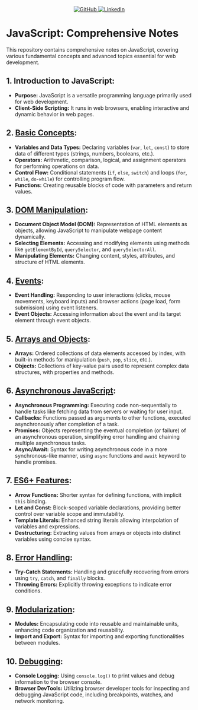 <div align="center">
  <div id="readme-top">
    <a href="https://github.com/hjenp22?tab=repositories">
      <img src="https://img.shields.io/badge/GitHub-My_Profile-pink?style=for-the-badge&logo=github" alt="GitHub">
    </a>
    <a href="https://www.linkedin.com/in/hjennip">
      <img src="https://img.shields.io/badge/LinkedIn-My_Profile-blue?style=for-the-badge&logo=linkedin&logoColor=white" alt="LinkedIn">
    </a>
  </div>
</div>

# JavaScript: Comprehensive Notes

This repository contains comprehensive notes on JavaScript, covering various fundamental concepts and advanced topics essential for web development.

## 1. Introduction to JavaScript:
- **Purpose:** JavaScript is a versatile programming language primarily used for web development.
- **Client-Side Scripting:** It runs in web browsers, enabling interactive and dynamic behavior in web pages.

## 2. [Basic Concepts](2.%20Basic%20Concepts.md):
- **Variables and Data Types:** Declaring variables (`var`, `let`, `const`) to store data of different types (strings, numbers, booleans, etc.).
- **Operators:** Arithmetic, comparison, logical, and assignment operators for performing operations on data.
- **Control Flow:** Conditional statements (`if`, `else`, `switch`) and loops (`for`, `while`, `do-while`) for controlling program flow.
- **Functions:** Creating reusable blocks of code with parameters and return values.

## 3. [DOM Manipulation](3.%20DOM%20Manipulation.md):
- **Document Object Model (DOM):** Representation of HTML elements as objects, allowing JavaScript to manipulate webpage content dynamically.
- **Selecting Elements:** Accessing and modifying elements using methods like `getElementById`, `querySelector`, and `querySelectorAll`.
- **Manipulating Elements:** Changing content, styles, attributes, and structure of HTML elements.

## 4. [Events](4.%20Events.md):
- **Event Handling:** Responding to user interactions (clicks, mouse movements, keyboard inputs) and browser actions (page load, form submission) using event listeners.
- **Event Objects:** Accessing information about the event and its target element through event objects.

## 5. [Arrays and Objects](5.%20Arrays%20and%20Objects.md):
- **Arrays:** Ordered collections of data elements accessed by index, with built-in methods for manipulation (`push`, `pop`, `slice`, etc.).
- **Objects:** Collections of key-value pairs used to represent complex data structures, with properties and methods.

## 6. [Asynchronous JavaScript](6.%20Asynchronous%20JavaScript.md):
- **Asynchronous Programming:** Executing code non-sequentially to handle tasks like fetching data from servers or waiting for user input.
- **Callbacks:** Functions passed as arguments to other functions, executed asynchronously after completion of a task.
- **Promises:** Objects representing the eventual completion (or failure) of an asynchronous operation, simplifying error handling and chaining multiple asynchronous tasks.
- **Async/Await:** Syntax for writing asynchronous code in a more synchronous-like manner, using `async` functions and `await` keyword to handle promises.

## 7. [ES6+ Features](7.%20ES6%2B%20Features.md):
- **Arrow Functions:** Shorter syntax for defining functions, with implicit `this` binding.
- **Let and Const:** Block-scoped variable declarations, providing better control over variable scope and immutability.
- **Template Literals:** Enhanced string literals allowing interpolation of variables and expressions.
- **Destructuring:** Extracting values from arrays or objects into distinct variables using concise syntax.

## 8. [Error Handling](8.%20Error%20Handling.md):
- **Try-Catch Statements:** Handling and gracefully recovering from errors using `try`, `catch`, and `finally` blocks.
- **Throwing Errors:** Explicitly throwing exceptions to indicate error conditions.

## 9. [Modularization](9.%20Modularization.md):
- **Modules:** Encapsulating code into reusable and maintainable units, enhancing code organization and reusability.
- **Import and Export:** Syntax for importing and exporting functionalities between modules.

## 10. [Debugging](10.%20Debugging.md):
- **Console Logging:** Using `console.log()` to print values and debug information to the browser console.
- **Browser DevTools:** Utilizing browser developer tools for inspecting and debugging JavaScript code, including breakpoints, watches, and network monitoring.

